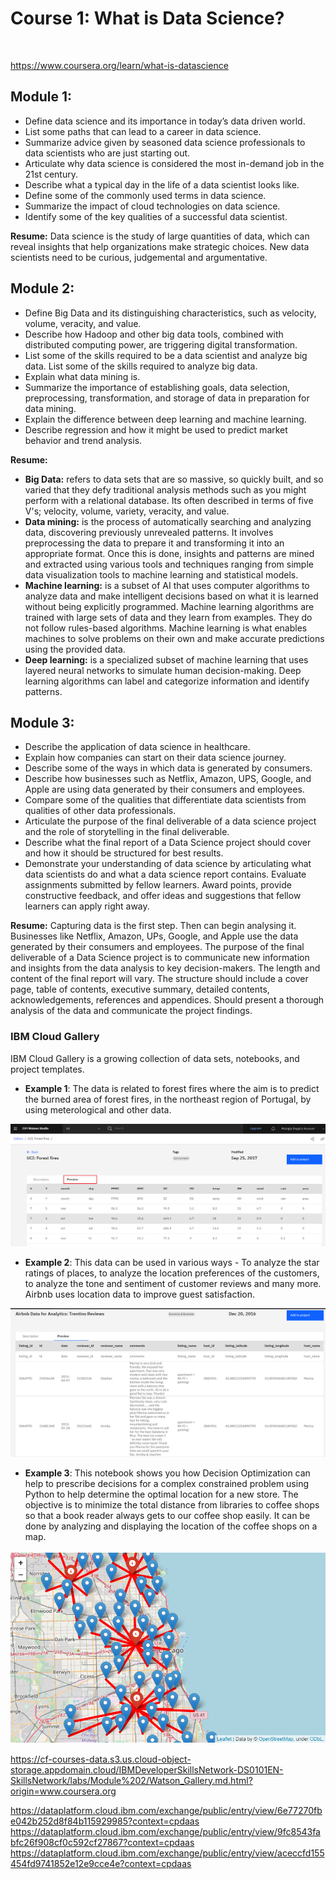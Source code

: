# Course 1: What is Data Science?

![]()

https://www.coursera.org/learn/what-is-datascience

## Module 1:

- Define data science and its importance in today’s data driven world.
- List some paths that can lead to a career in data science.
- Summarize advice given by seasoned data science professionals to data scientists who are just starting out.
- Articulate why data science is considered the most in-demand job in the 21st century.
- Describe what a typical day in the life of a data scientist looks like.
- Define some of the commonly used terms in data science.
- Summarize the impact of cloud technologies on data science.
- Identify some of the key qualities of a successful data scientist.

**Resume:** Data science is the study of large quantities of data, which can reveal insights that help organizations make strategic choices. New data scientists need to be curious, judgemental and argumentative.

## Module 2:

- Define Big Data and its distinguishing characteristics, such as velocity, volume, veracity, and value.
- Describe how Hadoop and other big data tools, combined with distributed computing power, are triggering digital transformation.
- List some of the skills required to be a data scientist and analyze big data. List some of the skills required to analyze big data.
- Explain what data mining is.
- Summarize the importance of establishing goals, data selection, preprocessing, transformation, and storage of data in preparation for data mining.
- Explain the difference between deep learning and machine learning.
- Describe regression and how it might be used to predict market behavior and trend analysis.

**Resume:** 
  - **Big Data:** refers to data sets that are so massive, so quickly built, and so varied that they defy traditional analysis methods such as you might perform with a relational database.  Its often described in terms of five V's; velocity, volume, variety, veracity, and value. 
  - **Data mining:** is the process of automatically searching and analyzing data, discovering previously unrevealed patterns. It involves preprocessing the data to prepare it and transforming it into an appropriate format. Once this is done, insights and patterns are mined and extracted using various tools and techniques ranging from simple data visualization tools to machine learning and statistical models.
  - **Machine learning:** is a subset of AI that uses computer algorithms to analyze data and make intelligent decisions based on what it is learned without being explicitly programmed. Machine learning algorithms are trained with large sets of data and they learn from examples. They do not follow rules-based algorithms. Machine learning is what enables machines to solve problems on their own and make accurate predictions using the provided data. 
  - **Deep learning:** is a specialized subset of machine learning that uses layered neural networks to simulate human decision-making. Deep learning algorithms can label and categorize information and identify patterns. 

## Module 3:
  - Describe the application of data science in healthcare.
  - Explain how companies can start on their data science journey.
  - Describe some of the ways in which data is generated by consumers.
  - Describe how businesses such as Netflix, Amazon, UPS, Google, and Apple are using data generated by their consumers and employees.
  - Compare some of the qualities that differentiate data scientists from qualities of other data professionals.
  - Articulate the purpose of the final deliverable of a data science project and the role of storytelling in the final deliverable.
  - Describe what the final report of a Data Science project should cover and how it should be structured for best results.
  - Demonstrate your understanding of data science by articulating what data scientists do and what a data science report contains. Evaluate assignments submitted by fellow learners. Award points, provide constructive feedback, and offer ideas and suggestions that fellow learners can apply right away.

**Resume:** Capturing data is the first step. Then can begin analysing it. Businesses like Netflix, Amazon, UPs, Google, and Apple use the data generated by their consumers and employees. The purpose of the final deliverable of a Data Science project is to communicate new information and insights from the data analysis to key decision-makers. The length and content of the final report will vary. The structure should include a cover page, table of contents, executive summary, detailed contents, acknowledgements, references and appendices. Should present a thorough analysis of the data and communicate the project findings.


### IBM Cloud Gallery

IBM Cloud Gallery is a growing collection of data sets, notebooks, and project templates.

  - **Example 1**: The data is related to forest fires where the aim is to predict the burned area of forest fires, in the northeast region of Portugal, by using meterological and other data.

![](https://github.com/FacuJulia/IBM-Data-Science-Professional-Certificate/blob/main/Course%201/img/Example%201.png)

  - **Example 2**: This data can be used in various ways - To analyze the star ratings of places, to analyze the location preferences of the customers, to analyze the tone and sentiment of customer reviews and many more. Airbnb uses location data to improve guest satisfaction.

![](https://github.com/FacuJulia/IBM-Data-Science-Professional-Certificate/blob/main/Course%201/img/Example%202.png)

  - **Example 3**: This notebook shows you how Decision Optimization can help to prescribe decisions for a complex constrained problem using Python to help determine the optimal location for a new store. The objective is to minimize the total distance from libraries to coffee shops so that a book reader always gets to our coffee shop easily. It can be done by analyzing and displaying the location of the coffee shops on a map.

![](https://github.com/FacuJulia/IBM-Data-Science-Professional-Certificate/blob/main/Course%201/img/Example%203.png)


https://cf-courses-data.s3.us.cloud-object-storage.appdomain.cloud/IBMDeveloperSkillsNetwork-DS0101EN-SkillsNetwork/labs/Module%202/Watson_Gallery.md.html?origin=www.coursera.org

https://dataplatform.cloud.ibm.com/exchange/public/entry/view/6e77270fbe042b252d8f84b115929985?context=cpdaas
https://dataplatform.cloud.ibm.com/exchange/public/entry/view/9fc8543fabfc26f908cf0c592cf27867?context=cpdaas
https://dataplatform.cloud.ibm.com/exchange/public/entry/view/aceccfd155454fd9741852e12e9cce4e?context=cpdaas
